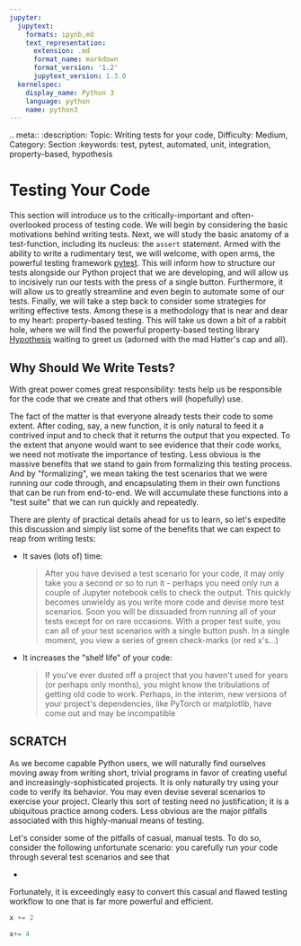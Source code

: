 ```yaml
---
jupyter:
  jupytext:
    formats: ipynb,md
    text_representation:
      extension: .md
      format_name: markdown
      format_version: '1.2'
      jupytext_version: 1.3.0
  kernelspec:
    display_name: Python 3
    language: python
    name: python3
---
```


<!-- #raw raw_mimetype="text/restructuredtext" -->
.. meta::
   :description: Topic: Writing tests for your code, Difficulty: Medium, Category: Section
   :keywords: test, pytest, automated, unit, integration, property-based, hypothesis  
<!-- #endraw -->

<!-- #region -->
# Testing Your Code

This section will introduce us to the critically-important and often-overlooked process of testing code. 
We will begin by considering the basic motivations behind writing tests.
Next, we will study the basic anatomy of a test-function, including its nucleus: the `assert` statement.
Armed with the ability to write a rudimentary test, we will welcome, with open arms, the powerful testing framework [pytest](https://docs.pytest.org/).
This will inform how to structure our tests alongside our Python project that we are developing, and will allow us to incisively run our tests with the press of a single button.
Furthermore, it will allow us to greatly streamline and even begin to automate some of our tests.
Finally, we will take a step back to consider some strategies for writing effective tests.
Among these is a methodology that is near and dear to my heart: property-based testing.
This will take us down a bit of a rabbit hole, where we will find the powerful property-based testing library [Hypothesis](https://hypothesis.readthedocs.io/) waiting to greet us (adorned with the mad Hatter's cap and all).

<!-- #endregion -->

<!-- #region -->
## Why Should We Write Tests?
With great power comes great responsibility: tests help us be responsible for the code that we create and that others will (hopefully) use.

The fact of the matter is that everyone already tests their code to some extent.
After coding, say, a new function, it is only natural to feed it a contrived input and to check that it returns the output that you expected.
To the extent that anyone would want to see evidence that their code works, we need not motivate the importance of testing.
Less obvious is the massive benefits that we stand to gain from formalizing this testing process.
And by "formalizing", we mean taking the test scenarios that we were running our code through, and encapsulating them in their own functions that can be run from end-to-end.
We will accumulate these functions into a "test suite" that we can run quickly and repeatedly.

There are plenty of practical details ahead for us to learn, so let's expedite this discussion and simply list some of the benefits that we can expect to reap from writing tests:

- It saves (lots of) time:
  > After you have devised a test scenario for your code, it may only take you a second or so to run it - perhaps you need only run a couple of Jupyter notebook cells to check the output.
  > This quickly becomes unwieldy as you write more code and devise more test scenarios.
  > Soon you will be dissuaded from running all of your tests except for on rare occasions.
  > With a proper test suite, you can all of your test scenarios with a single button push.
  > In a single moment, you view a series of green check-marks (or red x's...)  
- It increases the "shelf life" of your code:
  > If you've ever dusted off a project that you haven't used for years (or perhaps only months), you might know the tribulations of getting old code to work.
  > Perhaps, in the interim, new versions of your project's dependencies, like PyTorch or matplotlib, have come out and may be incompatible

<!-- #endregion -->

<!-- #region -->
## SCRATCH
As we become capable Python users, we will naturally find ourselves moving away from writing short, trivial programs in favor of creating useful and increasingly-sophisticated projects. It is only naturally try using your code to verify its behavior. You may even devise several scenarios to exercise your project. Clearly this sort of testing need no justification; it is a ubiquitous practice among coders. Less obvious are the major pitfalls associated with this highly-manual means of testing. 

Let's consider some of the pitfalls of casual, manual tests. To do so, consider the following unfortunate scenario: you carefully run your code through several test scenarios and see that 

- 
Fortunately, it is exceedingly easy to convert this casual and flawed testing workflow to one that is far more powerful and efficient.


```python
x += 2

x+= 4
```
<!-- #endregion -->

```python

```
